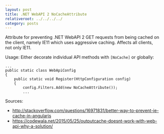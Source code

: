 ```yaml
---
layout: post
title: .NET WebAPI 2 NoCacheAttribute
relativeroot: ../../../../
category: posts
---
```


Attribute for preventing .NET WebAPI 2 GET requests from being cached on the client, namely IE11 which uses aggressive caching.
Affects all clients, not only IE11.

<script src="https://gist.github.com/mikkorepolainen/a5bb38b510b472008dcc37d6766898c2.js"></script>

Usage: Either decorate individual API methods with `[NoCache]` or globally:

```
...
public static class WebApiConfig
{
    public static void Register(HttpConfiguration config)
    {
        config.Filters.Add(new NoCacheAttribute());
        ...
```


Sources:

 - <http://stackoverflow.com/questions/16971831/better-way-to-prevent-ie-cache-in-angularjs>
 - <https://codewala.net/2015/05/25/outputcache-doesnt-work-with-web-api-why-a-solution/>
